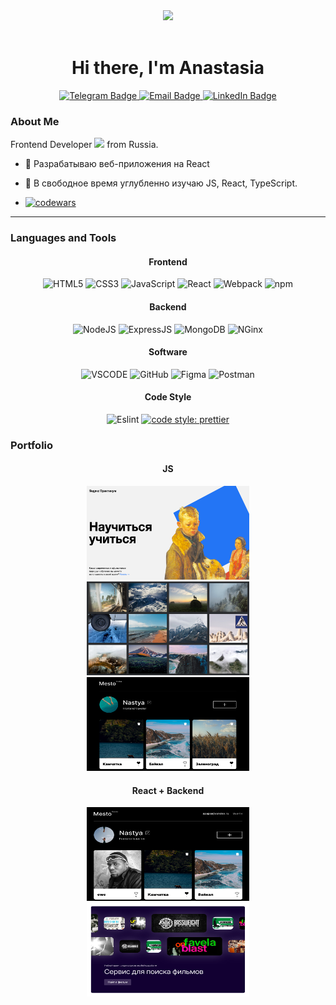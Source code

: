 <div id="header" align="center" >
  <img src="https://media.giphy.com/media/l0HlTGVpr7ejMfP0c/giphy.gif" width="300" />
</div>
<div align="center">
  <img src="https://komarev.com/ghpvc/?username=AnastasiaPovarkova&style=flat-square&color=yellow" alt=""/>
</div>

<h1 align="center">Hi there, I'm Anastasia</h1>
<div id="badges" align="center">
  <a href="https://t.me/anastasiapovarkova">
    <img src="https://img.shields.io/badge/Telegram-blue?style=for-the-badge&logo=telegram&logoColor=white" alt="Telegram Badge"/>
  </a>
  <a href="mailto:anastasiy-koryakin@yandex.ru">
    <img src="https://img.shields.io/badge/Email-red?style=for-the-badge&logo=maildotru&logoColor=white" alt="Email Badge"/>
  </a>
  <a href="https://www.linkedin.com/in/anastasia-povarkova-03ba94180/">
    <img src="https://img.shields.io/badge/LinkedIn-blue?style=for-the-badge&logo=linkedin&logoColor=white" alt="LinkedIn Badge"/>
  </a>
</div>

### About Me
Frontend Developer <img src="https://media.giphy.com/media/WUlplcMpOCEmTGBtBW/giphy.gif" width="30"> from Russia.

- :telescope: Разрабатываю веб-приложения на React

- :seedling: В свободное время углубленно изучаю JS, React, TypeScript.
- [![codewars](https://www.codewars.com/users/AnastasiaPovarkova/badges/micro)](https://www.codewars.com/users/AnastasiaPovarkova) 

---

### Languages and Tools

<div align="center">
  <h4>Frontend</h4>
  
  ![HTML5](https://img.shields.io/badge/html5-%23E34F26.svg?style=for-the-badge&logo=html5&logoColor=white)
  ![CSS3](https://img.shields.io/badge/css3-%231572B6.svg?style=for-the-badge&logo=css3&logoColor=white)
  ![JavaScript](https://img.shields.io/badge/javascript-%23303133.svg?style=for-the-badge&logo=javascript&logoColor=%23F7DF1E)
  ![React](https://img.shields.io/badge/React-1D2C4E?style=for-the-badge&logo=react&logoColor=61DAFB)
  ![Webpack](https://img.shields.io/badge/Webpack-2E86C1?style=for-the-badge&logo=Webpack&logoColor=white)
  ![npm](https://img.shields.io/badge/npm-cb3837?style=for-the-badge&logo=npm&logoColor=white)

</div>

<div align="center">
  <h4>Backend</h4>

  ![NodeJS](https://img.shields.io/badge/Node.js-026E00?style=for-the-badge&logo=nodedotjs&logoColor=white)
  ![ExpressJS](https://img.shields.io/badge/Express.js-000000?style=for-the-badge&logo=express&logoColor=white)
  ![MongoDB](https://img.shields.io/badge/MongoDB-1C4913?style=for-the-badge&logo=mongodb&logoColor=white)
  ![NGinx](https://img.shields.io/badge/NGinx-099639?style=for-the-badge&logo=nginx&logoColor=white)
</div>



<div align="center">
  <h4>Software</h4>
  
  ![VSCODE](https://img.shields.io/badge/VSCode-0078D4?style=for-the-badge&logo=visual%20studio%20code&logoColor=white)
  ![GitHub](https://img.shields.io/badge/GitHub-642193?style=for-the-badge&logo=github&logoColor=white)
  ![Figma](https://img.shields.io/badge/Figma-E46877?style=for-the-badge&logo=figma&logoColor=white)
  ![Postman](https://img.shields.io/badge/Postman-f15a22?style=for-the-badge&logo=postman&logoColor=white)
</div>

<div align="center">
  <h4>Code Style</h4>

  ![Eslint](https://img.shields.io/badge/Eslint-0078D4?style=for-the-badge&logo=eslint&logoColor=white)
  [![code style: prettier](https://img.shields.io/badge/prettier-ff69b4.svg?style=for-the-badge&logo=prettier&logoColor=white)](https://github.com/prettier/prettier)
</div>

### Portfolio
<div align="center">
  <h4>JS</h4>

<a href="https://anastasiapovarkova.github.io/how-to-learn/" target="_blank">
    <img src="https://github.com/AnastasiaPovarkova/how-to-learn/blob/main/images/screensaver.png?raw=true" width="260" height="150" title="How To Learn" alt="How To Learn"/>
</a>
<a href="https://anastasiapovarkova.github.io/russian-travel/" target="_blank">
    <img src="https://github.com/AnastasiaPovarkova/russian-travel/blob/main/images/screensaver.png?raw=true" width="260" height="150" title="Russian Travel" alt="Russian Travel"/>
</a>
<a href="https://anastasiapovarkova.github.io/mesto/" target="_blank">
    <img src="https://github.com/AnastasiaPovarkova/mesto/blob/main/src/images/screensaver.png?raw=true" width="260" height="150" title="Mesto" alt="Mesto"/>
</a>

</div>

<!--
<div align="center">
  <h4>React</h4>

<a href="https://anastasiapovarkova.github.io/react-mesto-auth" target="_blank">
    <img src="https://github.com/AnastasiaPovarkova/react-mesto-auth/blob/main/src/images/screensaverr.png?raw=true" width="260" height="150" title="Mesto React with Auth" alt="Mesto React with Auth"/>
</a>

</div>
-->

<div align="center">
  <h4>React + Backend</h4>

<a href="https://github.com/AnastasiaPovarkova/react-mesto-api-full-gha/tree/main" target="_blank">
    <img src="https://github.com/AnastasiaPovarkova/react-mesto-auth/blob/main/src/images/screensaverr.png?raw=true" width="260" height="150" title="Mesto React + Backend" alt="Mesto React + Backend"/>
</a>

<a href="https://github.com/AnastasiaPovarkova/movies-explorer-frontend" target="_blank">
    <img src="https://github.com/AnastasiaPovarkova/movies-explorer-frontend/blob/main/src/images/screensaver.png?raw=true" width="260" height="150" title="Movies-Explorer React" alt="Movies-Explorer React"/>
</a>

</div>


<!--

<div class="myWrapper" markdown="1" align="center">
  <img src="https://readme-typing-svg.herokuapp.com?color=%2336BCF7&lines=Frontend+Developer+from+Russia" alt="Typing SVG" />
</div>

<img src="https://media.giphy.com/media/v1.Y2lkPTc5MGI3NjExOWJpb3YyMm9wNmRxeGwzaGM0Znk1cmdzZG5tbHJpeGVzbmRnYW44aSZlcD12MV9pbnRlcm5hbF9naWZfYnlfaWQmY3Q9Zw/hpXdHPfFI5wTABdDx9/giphy.gif" style="width:90%; height:90%" />
<img src="https://media.giphy.com/media/QPUwZQSbYbt7gjjifj/giphy.gif" style="width:90%; height:90%" />
<img src="https://media.giphy.com/media/L1R1tvI9svkIWwpVYr/giphy.gif" />
<img src="https://media.giphy.com/media/4XXo8A7CIW1lZGgdhm/giphy.gif" />
<img src="https://media.giphy.com/media/ghI1gyqKymbY2mfYkD/giphy.gif" width="400" />
-->
